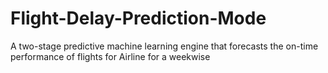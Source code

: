 # Flight-Delay-Prediction-Mode
A two-stage predictive machine learning engine that forecasts the on-time performance of flights for Airline for a weekwise
